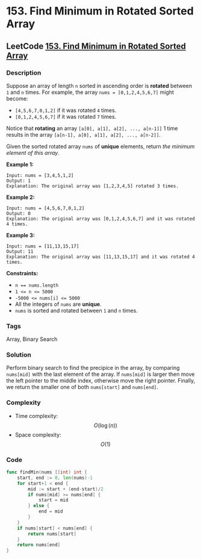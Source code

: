 # 153. Find Minimum in Rotated Sorted Array

## LeetCode [153. Find Minimum in Rotated Sorted Array](title)

### Description

Suppose an array of length `n` sorted in ascending order is **rotated** between `1` and `n` times. For example, the array `nums = [0,1,2,4,5,6,7]` might become:

* `[4,5,6,7,0,1,2]` if it was rotated `4` times.
* `[0,1,2,4,5,6,7]` if it was rotated `7` times.

Notice that **rotating** an array `[a[0], a[1], a[2], ..., a[n-1]]` 1 time results in the array `[a[n-1], a[0], a[1], a[2], ..., a[n-2]]`.

Given the sorted rotated array `nums` of **unique** elements, return _the minimum element of this array_.

**Example 1:**

```text
Input: nums = [3,4,5,1,2]
Output: 1
Explanation: The original array was [1,2,3,4,5] rotated 3 times.
```

**Example 2:**

```text
Input: nums = [4,5,6,7,0,1,2]
Output: 0
Explanation: The original array was [0,1,2,4,5,6,7] and it was rotated 4 times.
```

**Example 3:**

```text
Input: nums = [11,13,15,17]
Output: 11
Explanation: The original array was [11,13,15,17] and it was rotated 4 times. 
```

**Constraints:**

* `n == nums.length`
* `1 <= n <= 5000`
* `-5000 <= nums[i] <= 5000`
* All the integers of `nums` are **unique**.
* `nums` is sorted and rotated between `1` and `n` times.

### Tags

Array, Binary Search

### Solution

Perform binary search to find the precipice in the array, by comparing `nums[mid]` with the last element of the array. If `nums[mid]` is larger then move the left pointer to the middle index, otherwise move the right pointer. Finally, we return the smaller one of both `nums[start]` and `nums[end]`.

### Complexity

* Time complexity: $$O(\log(n))$$
* Space complexity: $$O(1)$$

### Code

```go
func findMin(nums []int) int {
	start, end := 0, len(nums)-1
	for start+1 < end {
		mid := start + (end-start)/2
		if nums[mid] >= nums[end] {
			start = mid
		} else {
			end = mid
		}
	}
	if nums[start] < nums[end] {
		return nums[start]
	}
	return nums[end]
}
```

